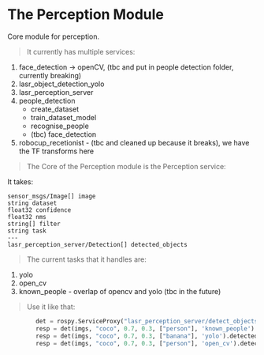 # The Perception Module

Core module for perception.

> It currently has multiple services:
1. face_detection -> openCV, (tbc and put in people detection folder, currently breaking)
2. lasr_object_detection_yolo
3. lasr_perception_server
4. people_detection
    - create_dataset
    - train_dataset_model 
    - recognise_people
    - (tbc) face_detection
5. robocup_recetionist - (tbc and cleaned up because it breaks), we have the TF transforms here

> The Core of the Perception module is the Perception service:

It takes:
```
sensor_msgs/Image[] image
string dataset
float32 confidence
float32 nms
string[] filter
string task
---
lasr_perception_server/Detection[] detected_objects
```

> The current tasks that it handles are:
1. yolo
2. open_cv
3. known_people - overlap of opencv and yolo (tbc in the future)

> Use it like that:

```python 
        det = rospy.ServiceProxy("lasr_perception_server/detect_objects_image", DetectImage)
        resp = det(imgs, "coco", 0.7, 0.3, ["person"], 'known_people').detected_objects
        resp = det(imgs, "coco", 0.7, 0.3, ["banana"], 'yolo').detected_objects
        resp = det(imgs, "coco", 0.7, 0.3, ["person"], 'open_cv').detected_objects
```